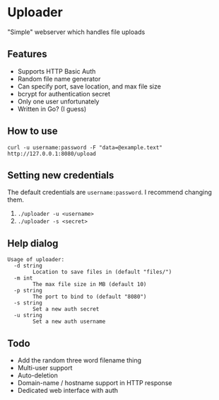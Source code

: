 # Uploader
"Simple" webserver which handles file uploads

## Features
* Supports HTTP Basic Auth
* Random file name generator
* Can specify port, save location, and max file size
* bcrypt for authentication secret
* Only one user unfortunately
* Written in Go? (I guess)

## How to use
```
curl -u username:password -F "data=@example.text" http://127.0.0.1:8080/upload 
```

## Setting new credentials
The default credentials are `username:password`. I recommend changing them.
1. `./uploader -u <username>`
2. `./uploader -s <secret>`

## Help dialog
```
Usage of uploader:
  -d string
    	Location to save files in (default "files/")
  -m int
    	The max file size in MB (default 10)
  -p string
    	The port to bind to (default "8080")
  -s string
    	Set a new auth secret
  -u string
    	Set a new auth username
```

## Todo
* Add the random three word filename thing
* Multi-user support
* Auto-deletion
* Domain-name / hostname support in HTTP response
* Dedicated web interface with auth
